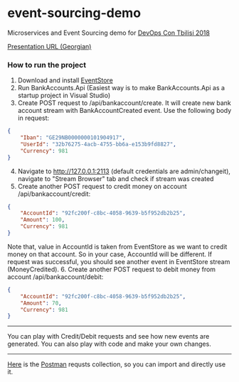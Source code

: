# event-sourcing-demo
Microservices and Event Sourcing demo for [DevOps Con Tbilisi 2018](http://devopsgeorgia.ge/doct18/en/)

[Presentation URL (Georgian)](https://docs.google.com/presentation/d/1CpJcSGk7ixKKXj38ocAkMugdbueDvjzWZoeTqHg-NKE/)

### How to run the project

1. Download and install [EventStore](https://eventstore.org/)
2. Run BankAccounts.Api (Easiest way is to make BankAccounts.Api as a startup project in Visual Studio)
3. Create POST request to /api/bankaccount/create. It will create new bank account stream with BankAccountCreated event. Use the following body in request:
```json
{
	"Iban": "GE29NB0000000101904917",
	"UserId": "32b76275-4acb-4755-bb6a-e153b9fd8827",
	"Currency": 981
}
```
4. Navigate to http://127.0.0.1:2113 (default credentials are admin/changeit), navigate to "Stream Browser" tab and check if stream was created
5. Create another POST request to credit money on account /api/bankaccount/credit:
```json
{
	"AccountId": "92fc200f-c8bc-4058-9639-b5f952db2b25",
	"Amount": 100,
	"Currency": 981
}
```
Note that, value in AccountId is taken from EventStore as we want to credit money on that account. So in your case, AccountId will be different. If request was successful, you should see another event in EventStore stream (MoneyCredited).
6. Create another POST request to debit money from account /api/bankaccount/debit:
```json
{
	"AccountId": "92fc200f-c8bc-4058-9639-b5f952db2b25",
	"Amount": 70,
	"Currency": 981
}
``` 

----

You can play with Credit/Debit requests and see how new events are generated. You can also play with code and make your own changes.

----


[Here](https://github.com/vano-maisuradze/event-sourcing-demo/blob/master/Bank%20account.postman_collection.json) is the [Postman](https://www.getpostman.com/) requsts collection, so you can import and directly use it. 
